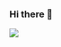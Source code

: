 ### Hi there 👋
![](https://komarev.com/ghpvc/?username=farixz&style=flat-square&label=Profile+Views:)
